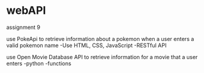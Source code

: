 # webAPI
assignment 9

use PokeApi to retrieve information about a pokemon when a user enters a valid pokemon name
-Use HTML, CSS, JavaScript
-RESTful API

use Open Movie Database API to retrieve information for a movie that a user enters
-python
-functions

